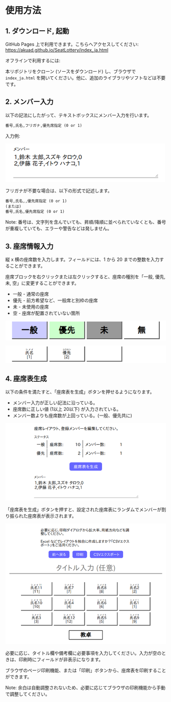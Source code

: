 # 使用方法

## 1. ダウンロード, 起動

GitHub Pages 上で利用できます。こちらへアクセスしてください: <https://akuad.github.io/SeatLottery/index_ja.html>

オフラインで利用するには:

本リポジトリをクローン (ソースをダウンロード) し、ブラウザで `index_ja.html` を開いてください。他に、追加のライブラリやソフトなどは不要です。

## 2. メンバー入力

以下の記法にしたがって、テキストボックスにメンバー入力を行います。

```txt
番号,氏名,フリガナ,優先席指定 (0 or 1)
```

入力例:

![Screen - Member input](./images-ja/screen-ja-2-member.webp)

フリガナが不要な場合は、以下の形式で記述します。

```txt
番号,氏名,,優先席指定 (0 or 1)
(または)
番号,氏名,優先席指定 (0 or 1)
```

Note: 番号は、文字列を含んでいても、昇順/降順に並べられていなくとも、番号が重複していても、エラーや警告などは発しません。

## 3. 座席情報入力

縦 x 横の座席数を入力します。フィールドには、1 から 20 までの整数を入力することができます。

座席ブロックを右クリックまたは左クリックすると、座席の種別を「一般, 優先, 未, 空」に変更することができます。

* 一般 - 通常の座席
* 優先 - 前方希望など、一般席と別枠の座席
* 未 - 未使用の座席
* 空 - 座席が配置されていない箇所

![Screen - Seat sample (edit)](./images-ja/screen-ja-3-seatedit.webp)

![Screen - Seat sample (result)](./images-ja/screen-ja-4-seatsample.webp)

## 4. 座席表生成

以下の条件を満たすと、「座席表を生成」ボタンを押せるようになります。

* メンバー入力が正しい記法に沿っている。
* 座席数に正しい値 (1以上 20以下) が入力されている。
* メンバー数よりも座席数が上回っている。(一般、優先共に)

![Screen - Seat table generate](./images-ja/screen-ja-5-generate.webp)

「座席表を生成」ボタンを押すと、設定された座席表にランダムでメンバーが割り振られた座席表が表示されます。

![Screen - Result](./images-ja/screen-ja-6-result.webp)

必要に応じ、タイトル欄や備考欄に必要事項を入力してください。入力が空のときは、印刷時にフィールドが非表示になります。

ブラウザのページ印刷機能、または「印刷」ボタンから、座席表を印刷することができます。

Note: 余白は自動調整されないため、必要に応じてブラウザの印刷機能から手動で調整してください。
